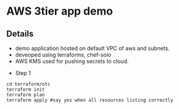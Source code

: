 # AWS 3tier app demo


## Details

* demo application hosted on default VPC of aws and subnets.
* deveoped using terraforms, chef-solo
* AWS KMS used for pushing secrets to cloud.

- Step 1
```hcl
cd terraform/otc
terraform init
terraform plan
terraform apply #say yes when all resources listing correctly
```

